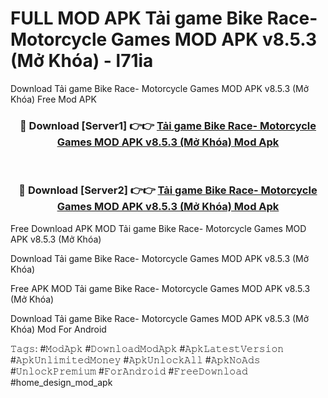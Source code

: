 # FULL MOD APK Tải game Bike Race- Motorcycle Games MOD APK v8.5.3 (Mở Khóa) - l71ia
Download Tải game Bike Race- Motorcycle Games MOD APK v8.5.3 (Mở Khóa) Free Mod APK

<div align="center">
<h3>🔴 Download [Server1] 👉👉 <a href="https://apk-comot.site?title=Tải_game_Bike_Race-_Motorcycle_Games_MOD_APK_v8.5.3_(Mở_Khóa)">Tải game Bike Race- Motorcycle Games MOD APK v8.5.3 (Mở Khóa) Mod Apk</a></h3><br>

<h3>🔴 Download [Server2] 👉👉 <a href="https://apk-comot.site?title=Tải_game_Bike_Race-_Motorcycle_Games_MOD_APK_v8.5.3_(Mở_Khóa)">Tải game Bike Race- Motorcycle Games MOD APK v8.5.3 (Mở Khóa) Mod Apk</a></h3>
</div>


Free Download APK MOD Tải game Bike Race- Motorcycle Games MOD APK v8.5.3 (Mở Khóa)

Download Tải game Bike Race- Motorcycle Games MOD APK v8.5.3 (Mở Khóa) 

Free APK MOD Tải game Bike Race- Motorcycle Games MOD APK v8.5.3 (Mở Khóa) 

Download Tải game Bike Race- Motorcycle Games MOD APK v8.5.3 (Mở Khóa) Mod For Android

𝚃𝚊𝚐𝚜: #𝙼𝚘𝚍𝙰𝚙𝚔 #𝙳𝚘𝚠𝚗𝚕𝚘𝚊𝚍𝙼𝚘𝚍𝙰𝚙𝚔 #𝙰𝚙𝚔𝙻𝚊𝚝𝚎𝚜𝚝𝚅𝚎𝚛𝚜𝚒𝚘𝚗 #𝙰𝚙𝚔𝚄𝚗𝚕𝚒𝚖𝚒𝚝𝚎𝚍𝙼𝚘𝚗𝚎𝚢 #𝙰𝚙𝚔𝚄𝚗𝚕𝚘𝚌𝚔𝙰𝚕𝚕 #𝙰𝚙𝚔𝙽𝚘𝙰𝚍𝚜 #𝚄𝚗𝚕𝚘𝚌𝚔𝙿𝚛𝚎𝚖𝚒𝚞𝚖 #𝙵𝚘𝚛𝙰𝚗𝚍𝚛𝚘𝚒𝚍 #𝙵𝚛𝚎𝚎𝙳𝚘𝚠𝚗𝚕𝚘𝚊𝚍 #home_design_mod_apk